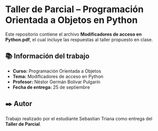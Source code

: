 # Taller de Parcial – Programación Orientada a Objetos en Python

Este repositorio contiene el archivo **Modificadores de acceso en Python.pdf**, el cual incluye las respuestas al taller propuesto en clase.

## 📚 Información del trabajo

* **Curso:** Programación Orientada a Objetos
* **Tema:** Modificadores de acceso en Python
* **Profesor:** Néstor Germán Bolívar Pulgarín
* **Fecha de entrega:** 25 de septiembre


## ✒️ Autor

Trabajo realizado por el estudiante Sebastian Triana como entrega del **Taller de Parcial**.
